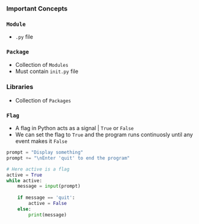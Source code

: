 ### Important Concepts 

### `Module`
- `.py` file

### `Package`
- Collection of `Modules`
- Must contain `init.py` file

### Libraries
- Collection of `Packages`

### `Flag`
- A flag in Python acts as a signal | `True` or `False`
- We can set the flag to `True` and the program runs continuosly until any event makes it `False`

```python
prompt = "Display something"
prompt += "\nEnter 'quit' to end the program"

# Here active is a flag
active = True
while active:
    message = input(prompt)
    
    if message == 'quit':
        active = False
    else:
        print(message)
```
